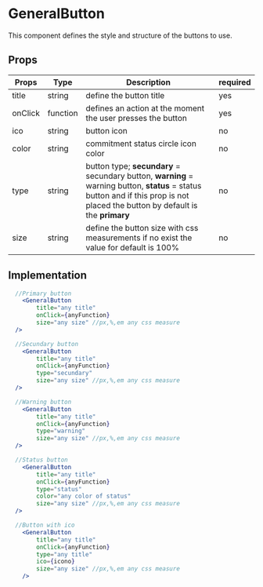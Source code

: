 # GeneralButton

This component defines the style and structure of the buttons to use.

## Props

| Props   | Type     | Description                                                                                                                                                                     | required |
| ------- | -------- | ------------------------------------------------------------------------------------------------------------------------------------------------------------------------------- | -------- |
| title   | string   | define the button title                                                                                                                                                         | yes      |
| onClick | function | defines an action at the moment the user presses the button                                                                                                                     | yes      |
| ico     | string   | button icon                                                                                                                                                                     | no       |
| color   | string   | commitment status circle icon color                                                                                                                                             | no       |
| type    | string   | button type; **secundary** = secundary button, **warning** = warning button, **status** = status button and if this prop is not placed the button by default is the **primary** | no       |
| size    | string   | define the button size with css measurements if no exist the value for default is 100%                                                                                          | no       |

## Implementation

```jsx
  //Primary button
	<GeneralButton
		title="any title"
		onClick={anyFunction}
		size="any size" //px,%,em any css measure
  />

  //Secundary button
	<GeneralButton
		title="any title"
		onClick={anyFunction}
		type="secundary"
		size="any size" //px,%,em any css measure
  />

  //Warning button
	<GeneralButton
		title="any title"
		onClick={anyFunction}
		type="warning"
		size="any size" //px,%,em any css measure
  />

  //Status button
	<GeneralButton
		title="any title"
		onClick={anyFunction}
		type="status"
		color="any color of status"
		size="any size" //px,%,em any css measure
  />

  //Button with ico
	<GeneralButton
		title="any title"
		onClick={anyFunction}
		type="any title"
		ico={icono}
		size="any size" //px,%,em any css measure
	/>

```
